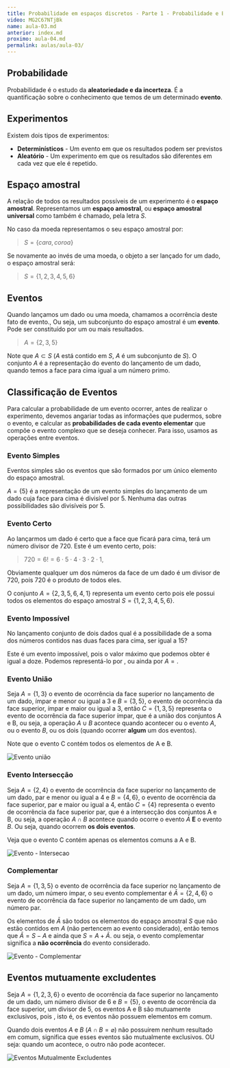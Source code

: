 ```yaml
---
title: Probabilidade em espaços discretos - Parte 1 - Probabilidade e Estatística | Aula 3
video: MG2C67NTjBk
name: aula-03.md
anterior: index.md
proximo: aula-04.md
permalink: aulas/aula-03/
---
```


## Probabilidade

Probabilidade é o estudo da **aleatoriedade e da incerteza**. É a quantificação sobre o conhecimento que temos de um determinado **evento**.

## Experimentos

Existem dois tipos de experimentos:

* **Determinísticos** - Um evento em que os resultados podem ser previstos
* **Aleatório** - Um experimento em que os resultados são diferentes em cada vez que ele é repetido.

## Espaço amostral

A relação de todos os resultados possíveis de um experimento é o **espaço amostral**. Representamos um **espaço amostral**, ou **espaço amostral universal** como também é chamado, pela letra $S$. 

No caso da moeda representamos o seu espaço amostral por:

> $S = \{ cara, coroa \}$

Se novamente ao invés de uma moeda, o objeto a ser lançado for um dado, o espaço amostral será:

> $S = \{ 1, 2, 3, 4, 5, 6 \}$

## Eventos

Quando lançamos um dado ou uma moeda, chamamos a ocorrência deste fato de evento., Ou seja, um subconjunto do espaço amostral é um **evento**. Pode ser constituído por um ou mais resultados.

> $A = \{ 2, 3, 5 \}$

Note que $A \subset S$ ($A$ está contido em $S$, $A$ é um subconjunto de $S$). O conjunto $A$ é a representação do evento do lançamento de um dado, quando temos a face para cima igual a um número primo.

## Classificação de Eventos

Para calcular a probabilidade de um evento ocorrer, antes de realizar o experimento, devemos angariar todas as informações que pudermos, sobre o evento, e calcular as **probabilidades de cada evento elementar** que compõe o evento complexo que se deseja conhecer. Para isso, usamos as operações entre eventos.

### Evento Simples

Eventos simples são os eventos que são formados por um único elemento do espaço amostral.

$A = \{ 5 \}$ é a representação de um evento simples do lançamento de um dado cuja face para cima é divisível por 5. Nenhuma das outras possibilidades são divisíveis por 5.

### Evento Certo

Ao lançarmos um dado é certo que a face que ficará para cima, terá um número divisor de 720. Este é um evento certo, pois:

> $720 = 6! = 6 \cdot 5 \cdot 4 \cdot 3 \cdot 2 \cdot 1$,

Obviamente qualquer um dos números da face de um dado é um divisor de 720, pois 720 é o produto de todos eles.

O conjunto $A = \{ 2, 3, 5, 6, 4, 1 \}$ representa um evento certo pois ele possui todos os elementos do espaço amostral $S = \{ 1, 2, 3, 4, 5, 6 \}$.

### Evento Impossível

No lançamento conjunto de dois dados qual é a possibilidade de a soma dos números contidos nas duas faces para cima, ser igual a 15?

Este é um evento impossível, pois o valor máximo que podemos obter é igual a doze. Podemos representá-lo por , ou ainda por $A = {}$.

### Evento União

Seja $A = \{ 1, 3 \}$ o evento de ocorrência da face superior no lançamento de um dado, ímpar e menor ou igual a 3 e $B = \{ 3, 5 \}$, o evento de ocorrência da face superior, ímpar e maior ou igual a 3, então $C = \{ 1, 3, 5 \}$ representa o evento de ocorrência da face superior ímpar, que é a união dos conjuntos A e B, ou seja, a operação $A \cup B$ acontece quando acontecer ou o evento $A$, ou o evento $B$, ou os dois (quando ocorrer **algum** um dos eventos).

Note que o evento C contém todos os elementos de A e B.

![Evento união]({{site.baseurl}}/assets/images/aula-01/evento-uniao.gif)

### Evento Intersecção

Seja $A = \{ 2, 4 \}$ o evento de ocorrência da face superior no lançamento de um dado, par e menor ou igual a 4 e $B = \{ 4, 6 \}$, o evento de ocorrência da face superior, par e maior ou igual a 4, então $C = \{ 4 \}$ representa o evento de ocorrência da face superior par, que é a intersecção dos conjuntos A e B, ou seja, a operação $A \cap B$ acontece quando ocorre o evento $A$ **E** o evento $B$. Ou seja, quando ocorrem **os dois eventos**.

Veja que o evento C contém apenas os elementos comuns a A e B.

![Evento - Intersecao]({{site.baseurl}}/assets/images/aula-01/evento-intersecao.gif)

### Complementar

Seja $A = \{ 1, 3, 5 \}$ o evento de ocorrência da face superior no lançamento de um dado, um número ímpar, o seu evento complementar é $\bar A = \{ 2, 4, 6 \}$ o evento de ocorrência da face superior no lançamento de um dado, um número par.

Os elementos de $\bar A$ são todos os elementos do espaço amostral $S$ que não estão contidos em $A$ (não pertencem ao evento considerado), então temos que $\bar A = S - A$ e ainda que $S = A + \bar A$. ou seja, o evento complementar significa a **não ocorrência** do evento considerado.

![Evento - Complementar]({{site.baseurl}}/assets/images/aula-01/evento-complementar.gif)

## Eventos mutuamente excludentes

Seja $A = \{ 1, 2, 3, 6 \}$ o evento de ocorrência da face superior no lançamento de um dado, um número divisor de 6 e $B = \{ 5 \}$, o evento de ocorrência da face superior, um divisor de 5, os eventos A e B são mutuamente exclusivos, pois , isto é, os eventos não possuem elementos em comum.

Quando dois eventos $A$ e $B$ ($A \cap B = \varnothing$) não possuirem nenhum resultado em comum, significa que esses eventos são mutualmente exclusivos. OU seja: quando um acontece, o outro não pode acontecer.

![Eventos Mutualmente Excludentes]({{site.baseurl}}/assets/images/aula-01/evento-excludente.gif)